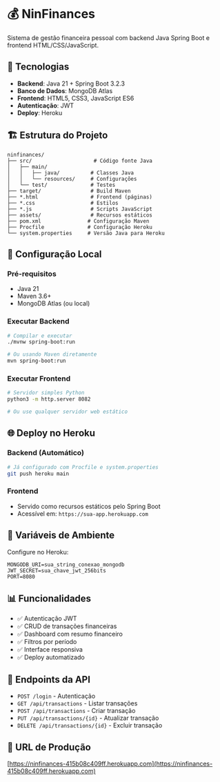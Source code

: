 # 💰 NinFinances

Sistema de gestão financeira pessoal com backend Java Spring Boot e frontend HTML/CSS/JavaScript.

## 🚀 Tecnologias

- **Backend**: Java 21 + Spring Boot 3.2.3
- **Banco de Dados**: MongoDB Atlas
- **Frontend**: HTML5, CSS3, JavaScript ES6
- **Autenticação**: JWT
- **Deploy**: Heroku

## 🏗️ Estrutura do Projeto

```
ninfinances/
├── src/                    # Código fonte Java
│   ├── main/
│   │   ├── java/          # Classes Java
│   │   └── resources/     # Configurações
│   └── test/              # Testes
├── target/                # Build Maven
├── *.html                 # Frontend (páginas)
├── *.css                  # Estilos
├── *.js                   # Scripts JavaScript
├── assets/                # Recursos estáticos
├── pom.xml               # Configuração Maven
├── Procfile              # Configuração Heroku
└── system.properties     # Versão Java para Heroku
```

## 🔧 Configuração Local

### Pré-requisitos
- Java 21
- Maven 3.6+
- MongoDB Atlas (ou local)

### Executar Backend
```bash
# Compilar e executar
./mvnw spring-boot:run

# Ou usando Maven diretamente
mvn spring-boot:run
```

### Executar Frontend
```bash
# Servidor simples Python
python3 -m http.server 8082

# Ou use qualquer servidor web estático
```

## 🌐 Deploy no Heroku

### Backend (Automático)
```bash
# Já configurado com Procfile e system.properties
git push heroku main
```

### Frontend
- Servido como recursos estáticos pelo Spring Boot
- Acessível em: `https://sua-app.herokuapp.com`

## 🔑 Variáveis de Ambiente

Configure no Heroku:
```
MONGODB_URI=sua_string_conexao_mongodb
JWT_SECRET=sua_chave_jwt_256bits
PORT=8080
```

## 📊 Funcionalidades

- ✅ Autenticação JWT
- ✅ CRUD de transações financeiras
- ✅ Dashboard com resumo financeiro
- ✅ Filtros por período
- ✅ Interface responsiva
- ✅ Deploy automatizado

## 🔧 Endpoints da API

- `POST /login` - Autenticação
- `GET /api/transactions` - Listar transações
- `POST /api/transactions` - Criar transação
- `PUT /api/transactions/{id}` - Atualizar transação
- `DELETE /api/transactions/{id}` - Excluir transação

## 🚀 URL de Produção

[https://ninfinances-415b08c409ff.herokuapp.com](https://ninfinances-415b08c409ff.herokuapp.com)
